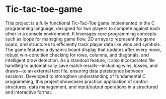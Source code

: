 # Tic-tac-toe-game
This project is a fully functional Tic-Tac-Toe game implemented in the C programming language, designed for two players to compete against each other in a console environment. It leverages core programming concepts such as loops for managing game flow, 2D arrays to represent the game board, and structures to efficiently track player data like wins and symbols. The game features a dynamic board display that updates after every move, robust win-condition checking for rows, columns, and diagonals, and intelligent draw detection. As a standout feature, it also incorporates file handling to automatically save match results—including wins, losses, and draws—to an external text file, ensuring data persistence between sessions. Developed to strengthen understanding of fundamental C programming, this project showcases practical application of control structures, data management, and input/output operations in a structured and interactive format.

